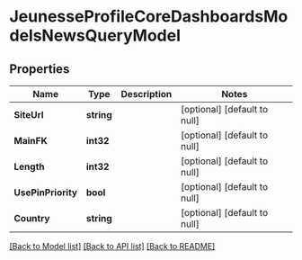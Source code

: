 # JeunesseProfileCoreDashboardsModelsNewsQueryModel

## Properties
Name | Type | Description | Notes
------------ | ------------- | ------------- | -------------
**SiteUrl** | **string** |  | [optional] [default to null]
**MainFK** | **int32** |  | [optional] [default to null]
**Length** | **int32** |  | [optional] [default to null]
**UsePinPriority** | **bool** |  | [optional] [default to null]
**Country** | **string** |  | [optional] [default to null]

[[Back to Model list]](../README.md#documentation-for-models) [[Back to API list]](../README.md#documentation-for-api-endpoints) [[Back to README]](../README.md)


